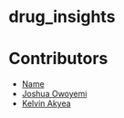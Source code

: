 # drug_insights


# Contributors
- [Name](www.name.com)
- [Joshua Owoyemi](https://toluwajosh.github.io/)
- [Kelvin Akyea](https://github.com/khelvyn80)
